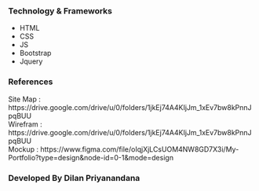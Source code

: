 <h3>Technology & Frameworks</h3>

<ul>
  <li>HTML</li>
  <li>CSS</li>
  <li>JS</li>
  <li>Bootstrap</li>
  <li>Jquery</li>
</ul>

<h3>References</h3>
Site Map : https://drive.google.com/drive/u/0/folders/1jkEj74A4KIjJm_1xEv7bw8kPnnJpqBUU<br>
Wirefram : https://drive.google.com/drive/u/0/folders/1jkEj74A4KIjJm_1xEv7bw8kPnnJpqBUU<br>
Mockup : https://www.figma.com/file/oIqjXjLCsUOM4NW8GD7X3i/My-Portfolio?type=design&node-id=0-1&mode=design
<h3>Developed By Dilan Priyanandana</h3>
